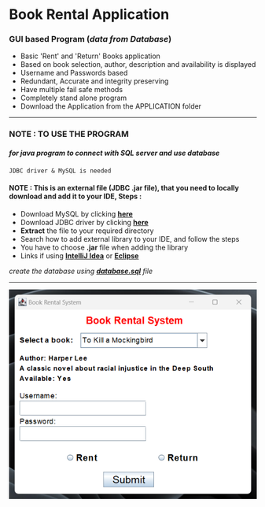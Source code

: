 # Book Rental Application

### GUI based Program (*data from Database*)
- Basic 'Rent' and 'Return' Books application
- Based on book selection, author, description and availability is displayed
- Username and Passwords based
- Redundant, Accurate and integrity preserving
- Have multiple fail safe methods
- Completely stand alone program
- Download the Application from the APPLICATION folder

----

### NOTE : TO USE THE PROGRAM

#### *for java program to connect with SQL server and use database*

    JDBC driver & MySQL is needed

#### NOTE : This is an external file (JDBC .jar file), that you need to locally download and add it to your IDE, Steps :

* Download MySQL by clicking [**here**](https://dev.mysql.com/downloads/)
* Download JDBC driver by clicking [**here**](https://learn.microsoft.com/en-us/sql/connect/jdbc/download-microsoft-jdbc-driver-for-sql-server?view=sql-server-ver16)
* **Extract** the file to your required directory
* Search how to add external library to your IDE, and follow the steps
* You have to choose **.jar** file when adding the library
* Links if using [**IntelliJ Idea**](https://www.geeksforgeeks.org/how-to-add-external-jar-file-to-an-intellij-idea-project/) or [**Eclipse**](http://mathcenter.oxford.emory.edu/site/cs170/externalLib/)

*create the database using [**database.sql**](https://github.com/Phantom-fs/Projects/blob/main/Book%20Rental%20Application/src/database.sql) file*

----
<p align="center">
<img align="center" src="https://github.com/Phantom-fs/Phantom-fs/blob/main/Media/Application.png">
</p>
